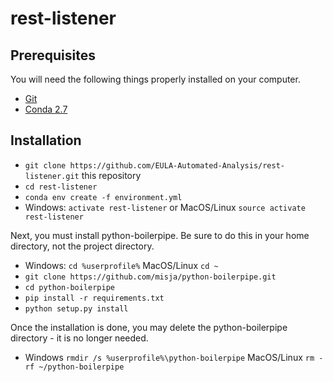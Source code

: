 # rest-listener

## Prerequisites

You will need the following things properly installed on your computer.

* [Git](https://git-scm.com/)
* [Conda 2.7](https://www.anaconda.com/download/)

## Installation

* `git clone https://github.com/EULA-Automated-Analysis/rest-listener.git` this repository
* `cd rest-listener`
* `conda env create -f environment.yml`
* Windows: `activate rest-listener` or MacOS/Linux `source activate rest-listener`


Next, you must install python-boilerpipe.  Be sure to do this in your home directory, not the project directory.
* Windows: `cd %userprofile%` MacOS/Linux `cd ~`
* `git clone https://github.com/misja/python-boilerpipe.git`
* `cd python-boilerpipe`
* `pip install -r requirements.txt`
* `python setup.py install`

Once the installation is done, you may delete the python-boilerpipe directory - it is no longer needed.
* Windows `rmdir /s %userprofile%\python-boilerpipe` MacOS/Linux `rm -rf ~/python-boilerpipe`
